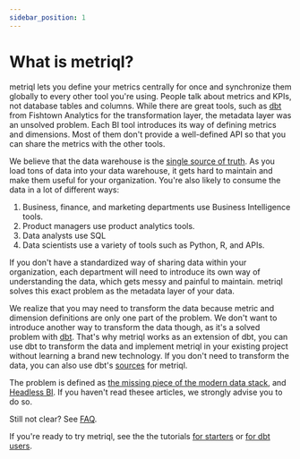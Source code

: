 ```yaml
---
sidebar_position: 1
---
```


# What is metriql?

metriql lets you define your metrics centrally for once and synchronize them globally to every other tool you're using. People talk about metrics and KPIs, not database tables and columns. While there are great tools, such as [dbt](https://getdbt.com) from Fishtown Analytics for the transformation layer, the metadata layer was an unsolved problem. Each BI tool introduces its way of defining metrics and dimensions. Most of them don't provide a well-defined API so that you can share the metrics with the other tools.

We believe that the data warehouse is the [single source of truth](https://en.wikipedia.org/wiki/Single_source_of_truth). As you load tons of data into your data warehouse, it gets hard to maintain and make them useful for your organization. You're also likely to consume the data in a lot of different ways: 

1. Business, finance,  and marketing departments use Business Intelligence tools.
2. Product managers use product analytics tools.
3. Data analysts use SQL 
4. Data scientists use a variety of tools such as Python, R, and APIs.

If you don't have a standardized way of sharing data within your organization, each department will need to introduce its own way of understanding the data, which gets messy and painful to maintain. metriql solves this exact problem as the metadata layer of your data.

We realize that you may need to transform the data because metric and dimension definitions are only one part of the problem. We don't want to introduce another way to transform the data though, as it's a solved problem with [dbt](https://getdbt.com). That's why metriql works as an extension of dbt, you can use dbt to transform the data and implement metriql in your existing project without learning a brand new technology. If you don't need to transform the data, you can also use dbt's [sources](https://docs.getdbt.com/docs/building-a-dbt-project/using-sources) for metriql.

The problem is defined as [the missing piece of the modern data stack](https://benn.substack.com/p/metrics-layer), and [Headless BI](https://basecase.vc/blog/headless-bi). If you haven't read thesee articles, we strongly advise you to do so. 


Still not clear? See [FAQ](/faq).

If you're ready to try metriql, see the the tutorials [for starters](/tutorial/for-starters) or [for dbt users](/tutorial/for-dbt-users).
